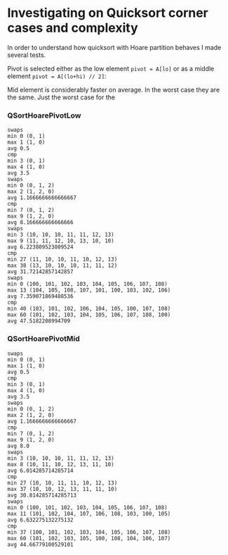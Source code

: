 # Investigating on Quicksort corner cases and complexity


In order to understand how quicksort with Hoare partition behaves I made several tests.

Pivot is selected either as the low element `pivot = A[lo]` or as a middle element `pivot = A[(lo+hi) // 2]`:

Mid element is considerably faster on average. In the worst case they are the same. Just the worst case for the

### QSortHoarePivotLow

    swaps
    min 0 (0, 1)
    max 1 (1, 0)
    avg 0.5
    cmp
    min 3 (0, 1)
    max 4 (1, 0)
    avg 3.5
    swaps
    min 0 (0, 1, 2)
    max 2 (1, 2, 0)
    avg 1.1666666666666667
    cmp
    min 7 (0, 1, 2)
    max 9 (1, 2, 0)
    avg 8.166666666666666
    swaps
    min 3 (10, 10, 10, 11, 11, 12, 13)
    max 9 (11, 11, 12, 10, 13, 10, 10)
    avg 6.223809523809524
    cmp
    min 27 (11, 10, 10, 11, 10, 12, 13)
    max 38 (13, 10, 10, 10, 11, 11, 12)
    avg 31.72142857142857
    swaps
    min 0 (100, 101, 102, 103, 104, 105, 106, 107, 108)
    max 13 (104, 105, 108, 107, 101, 100, 103, 102, 106)
    avg 7.359071869488536
    cmp
    min 40 (103, 101, 102, 106, 104, 105, 100, 107, 108)
    max 60 (101, 102, 103, 104, 105, 106, 107, 108, 100)
    avg 47.5182208994709


### QSortHoarePivotMid
    
    swaps
    min 0 (0, 1)
    max 1 (1, 0)
    avg 0.5
    cmp
    min 3 (0, 1)
    max 4 (1, 0)
    avg 3.5
    swaps
    min 0 (0, 1, 2)
    max 2 (1, 2, 0)
    avg 1.1666666666666667
    cmp
    min 7 (0, 1, 2)
    max 9 (1, 2, 0)
    avg 8.0
    swaps
    min 3 (10, 10, 10, 11, 11, 12, 13)
    max 8 (10, 11, 10, 12, 13, 11, 10)
    avg 6.014285714285714
    cmp
    min 27 (10, 10, 11, 11, 10, 12, 13)
    max 37 (10, 10, 12, 13, 11, 11, 10)
    avg 30.814285714285713
    swaps
    min 0 (100, 101, 102, 103, 104, 105, 106, 107, 108)
    max 11 (101, 102, 104, 107, 106, 108, 103, 100, 105)
    avg 6.632275132275132
    cmp
    min 37 (100, 101, 102, 103, 104, 105, 106, 107, 108)
    max 60 (101, 102, 103, 105, 100, 108, 104, 106, 107)
    avg 44.66779100529101
